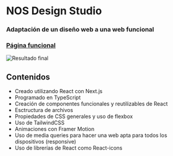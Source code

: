 # NOS Design Studio

### Adaptación de un diseño web a una web funcional

### [Página funcional](https://morenno.net/demoWebs/nos/)

![Resultado final](https://morenno.es/db/mock/nos.png)

## Contenidos

- Creado utilizando React con Next.js
- Programado en TypeScript
- Creación de componentes funcionales y reutilizables de React
- Esctructura de archivos
- Propiedades de CSS generales y uso de flexbox
- Uso de TailwindCSS
- Animaciones con Framer Motion
- Uso de media queries para hacer una web apta para todos los dispositivos (responsive)
- Uso de librerías de React como React-icons
